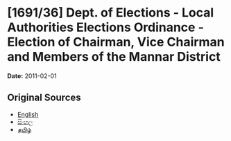 # [1691/36] Dept. of Elections - Local Authorities Elections Ordinance - Election of Chairman, Vice Chairman and Members of the Mannar District

**Date:** 2011-02-01

## Original Sources

- [English](https://documents.gov.lk/view/extra-gazettes/2011/2/1691-36_E.pdf)
- [සිංහල](https://documents.gov.lk/view/extra-gazettes/2011/2/1691-36_S.pdf)
- [தமிழ்](https://documents.gov.lk/view/extra-gazettes/2011/2/1691-36_T.pdf)
